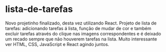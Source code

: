 # lista-de-tarefas
Novo projetinho finalizado, desta vez utilizando React.
Projeto de lista de tarefas: adicionando tarefas á lista, função de mudar de cor e também excluir tarefas através do clique nas imagens correspondentes
e é deixado um recado sempre que não houverem tarefas na lista.
Muito interessante ver HTML, CSS, JavaScript e React agindo juntos.
